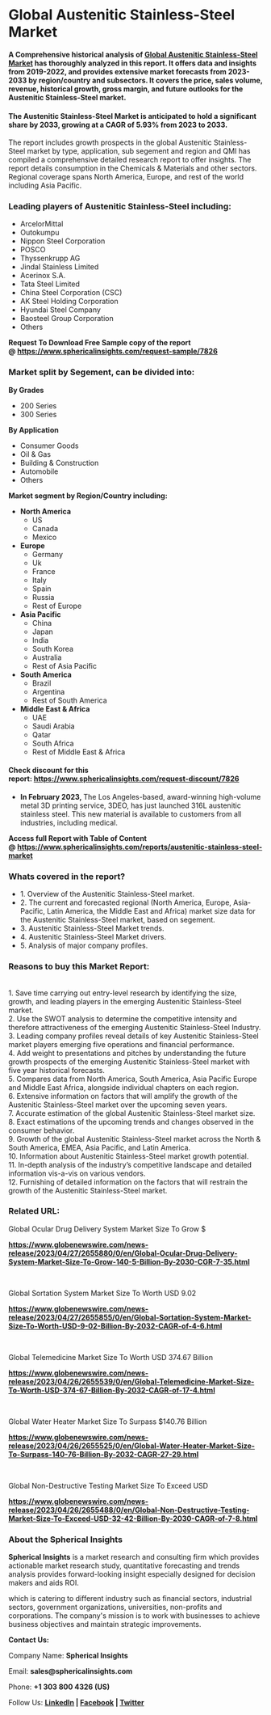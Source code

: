 <h1 class="news-post-title">Global Austenitic Stainless-Steel Market</h1>
<p><strong>A Comprehensive historical analysis of&nbsp;<a href="https://www.sphericalinsights.com/reports/austenitic-stainless-steel-market" target="_blank" rel="noopener">Global Austenitic Stainless-Steel Market</a>&nbsp;has thoroughly analyzed in this report. It offers data and insights from 2019-2022, and provides extensive market forecasts from 2023-2033 by region/country and subsectors. It covers the price, sales volume, revenue, historical growth, gross margin, and future outlooks for the Austenitic Stainless-Steel market.</strong></p>
<h4><strong>The Austenitic Stainless-Steel Market is anticipated to hold a significant share by 2033, growing at a CAGR of 5.93% from 2023 to 2033.</strong></h4>
<p>The report includes growth prospects in the global Austenitic Stainless-Steel market by type, application, sub segement and region and QMI has compiled a comprehensive detailed research report to offer insights. The report details consumption in the Chemicals &amp; Materials and other sectors. Regional coverage spans North America, Europe, and rest of the world including Asia Pacific.</p>
<h3><strong>Leading players of Austenitic Stainless-Steel including:</strong></h3>
<ul>
<li>ArcelorMittal</li>
<li>Outokumpu</li>
<li>Nippon Steel Corporation</li>
<li>POSCO</li>
<li>Thyssenkrupp AG</li>
<li>Jindal Stainless Limited</li>
<li>Acerinox S.A.</li>
<li>Tata Steel Limited</li>
<li>China Steel Corporation (CSC)</li>
<li>AK Steel Holding Corporation</li>
<li>Hyundai Steel Company</li>
<li>Baosteel Group Corporation</li>
<li>Others</li>
</ul>
<p><strong>Request To Download Free Sample copy of the report @&nbsp;<a href="https://www.sphericalinsights.com/request-sample/7826">https://www.sphericalinsights.com/request-sample/7826</a></strong></p>
<h3><strong>Market split by Segement, can be divided into:</strong></h3>
<p><strong>By Grades</strong></p>
<ul>
<li>200 Series</li>
<li>300 Series</li>
</ul>
<p><strong>By&nbsp;</strong><strong>Application</strong></p>
<ul>
<li>Consumer Goods</li>
<li>Oil &amp; Gas</li>
<li>Building &amp; Construction</li>
<li>Automobile</li>
<li>Others</li>
</ul>
<p><strong>Market segment by Region/Country including:</strong></p>
<ul>
<li><strong>North America</strong>
<ul>
<li>US</li>
<li>Canada</li>
<li>Mexico</li>
</ul>
</li>
<li><strong>Europe</strong>
<ul>
<li>Germany</li>
<li>Uk</li>
<li>France</li>
<li>Italy</li>
<li>Spain</li>
<li>Russia</li>
<li>Rest of Europe</li>
</ul>
</li>
<li><strong>Asia Pacific</strong>
<ul>
<li>China</li>
<li>Japan</li>
<li>India</li>
<li>South Korea</li>
<li>Australia</li>
<li>Rest of Asia Pacific</li>
</ul>
</li>
<li><strong>South America</strong>
<ul>
<li>Brazil</li>
<li>Argentina</li>
<li>Rest of South America</li>
</ul>
</li>
<li><strong>Middle East &amp; Africa</strong>
<ul>
<li>UAE</li>
<li>Saudi Arabia</li>
<li>Qatar</li>
<li>South Africa</li>
<li>Rest of Middle East &amp; Africa</li>
</ul>
</li>
</ul>
<h4>Check discount for this report:&nbsp;<a href="https://www.sphericalinsights.com/request-discount/7826">https://www.sphericalinsights.com/request-discount/7826</a></h4>
<ul>
<li><strong>In February 2023,&nbsp;</strong>The Los Angeles-based, award-winning high-volume metal 3D printing service, 3DEO, has just launched 316L austenitic stainless steel. This new material is available to customers from all industries, including medical.</li>
</ul>
<p><strong>Access full Report with Table of Content @&nbsp;<a href="https://www.sphericalinsights.com/reports/austenitic-stainless-steel-market">https://www.sphericalinsights.com/reports/austenitic-stainless-steel-market</a>&nbsp;</strong></p>
<h3><strong>Whats covered in the report?</strong></h3>
<ul>
<li>1. Overview of the Austenitic Stainless-Steel market.</li>
<li>2. The current and forecasted regional (North America, Europe, Asia-Pacific, Latin America, the Middle East and Africa) market size data for the Austenitic Stainless-Steel market, based on segement.</li>
<li>3. Austenitic Stainless-Steel Market trends.</li>
<li>4. Austenitic Stainless-Steel Market drivers.</li>
<li>5. Analysis of major company profiles.</li>
</ul>
<h3><strong>Reasons to buy this Market Report:</strong></h3>
<p><br />1. Save time carrying out entry-level research by identifying the size, growth, and leading players in the emerging Austenitic Stainless-Steel market.<br />2. Use the SWOT analysis to determine the competitive intensity and therefore attractiveness of the emerging Austenitic Stainless-Steel Industry.<br />3. Leading company profiles reveal details of key Austenitic Stainless-Steel market players emerging five operations and financial performance.<br />4. Add weight to presentations and pitches by understanding the future growth prospects of the emerging Austenitic Stainless-Steel market with five year historical forecasts.<br />5. Compares data from North America, South America, Asia Pacific Europe and Middle East Africa, alongside individual chapters on each region.<br />6. Extensive information on factors that will amplify the growth of the Austenitic Stainless-Steel market over the upcoming seven years.<br />7. Accurate estimation of the global Austenitic Stainless-Steel market size.<br />8. Exact estimations of the upcoming trends and changes observed in the consumer behavior.<br />9. Growth of the global Austenitic Stainless-Steel market across the North &amp; South America, EMEA, Asia Pacific, and Latin America.<br />10. Information about Austenitic Stainless-Steel market growth potential.<br />11. In-depth analysis of the industry&rsquo;s competitive landscape and detailed information vis-a-vis on various vendors.<br />12. Furnishing of detailed information on the factors that will restrain the growth of the Austenitic Stainless-Steel market.</p>
<h3><strong>Related URL:</strong></h3>
<p>Global Ocular Drug Delivery System Market Size To Grow $</p>
<p><strong><a href="https://www.globenewswire.com/news-release/2023/04/27/2655880/0/en/Global-Ocular-Drug-Delivery-System-Market-Size-To-Grow-140-5-Billion-By-2030-CGR-7-35.html">https://www.globenewswire.com/news-release/2023/04/27/2655880/0/en/Global-Ocular-Drug-Delivery-System-Market-Size-To-Grow-140-5-Billion-By-2030-CGR-7-35.html</a>&nbsp;</strong></p>
<p>&nbsp;</p>
<p>Global Sortation System Market Size To Worth USD 9.02</p>
<p><strong><a href="https://www.globenewswire.com/news-release/2023/04/27/2655855/0/en/Global-Sortation-System-Market-Size-To-Worth-USD-9-02-Billion-By-2032-CAGR-of-4-6.html">https://www.globenewswire.com/news-release/2023/04/27/2655855/0/en/Global-Sortation-System-Market-Size-To-Worth-USD-9-02-Billion-By-2032-CAGR-of-4-6.html</a>&nbsp;</strong></p>
<p>&nbsp;</p>
<p>Global Telemedicine Market Size To Worth USD 374.67 Billion</p>
<p><strong><a href="https://www.globenewswire.com/news-release/2023/04/26/2655539/0/en/Global-Telemedicine-Market-Size-To-Worth-USD-374-67-Billion-By-2032-CAGR-of-17-4.html">https://www.globenewswire.com/news-release/2023/04/26/2655539/0/en/Global-Telemedicine-Market-Size-To-Worth-USD-374-67-Billion-By-2032-CAGR-of-17-4.html</a>&nbsp;</strong></p>
<p>&nbsp;</p>
<p>Global Water Heater Market Size To Surpass $140.76 Billion</p>
<p><strong><a href="https://www.globenewswire.com/news-release/2023/04/26/2655525/0/en/Global-Water-Heater-Market-Size-To-Surpass-140-76-Billion-By-2032-CAGR-27-29.html">https://www.globenewswire.com/news-release/2023/04/26/2655525/0/en/Global-Water-Heater-Market-Size-To-Surpass-140-76-Billion-By-2032-CAGR-27-29.html</a>&nbsp;</strong></p>
<p>&nbsp;</p>
<p>Global Non-Destructive Testing Market Size To Exceed USD</p>
<p><strong><a href="https://www.globenewswire.com/news-release/2023/04/26/2655488/0/en/Global-Non-Destructive-Testing-Market-Size-To-Exceed-USD-32-42-Billion-By-2030-CAGR-of-7-8.html">https://www.globenewswire.com/news-release/2023/04/26/2655488/0/en/Global-Non-Destructive-Testing-Market-Size-To-Exceed-USD-32-42-Billion-By-2030-CAGR-of-7-8.html</a>&nbsp;</strong></p>
<h3><strong>About the Spherical Insights</strong></h3>
<p><strong>Spherical Insights</strong>&nbsp;is a market research and consulting firm which provides actionable market research study, quantitative forecasting and trends analysis provides forward-looking insight especially designed for decision makers and aids ROI.</p>
<p>which is catering to different industry such as financial sectors, industrial sectors, government organizations, universities, non-profits and corporations. The company's mission is to work with businesses to achieve business objectives and maintain strategic improvements.</p>
<p><strong>Contact Us:</strong></p>
<p>Company Name:&nbsp;<strong>Spherical Insights</strong></p>
<p>Email:&nbsp;<strong>sales@sphericalinsights.com</strong></p>
<p>Phone:&nbsp;<strong>+1 303 800 4326 (US)</strong></p>
<p>Follow Us:&nbsp;<strong><a href="https://www.linkedin.com/company/spherical-insight/"><u>LinkedIn</u></a>&nbsp;|&nbsp;<a href="https://www.facebook.com/sphericalinsights22"><u>Facebook</u></a>&nbsp;|&nbsp;<a href="https://twitter.com/SInsights_US"><u>Twitter</u></a></strong></p>
